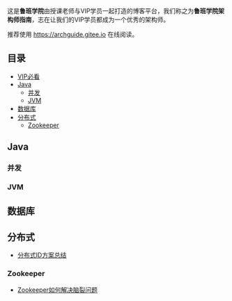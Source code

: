 这是**鲁班学院**由授课老师与VIP学员一起打造的博客平台，我们称之为**鲁班学院架构师指南**，志在让我们的VIP学员都成为一个优秀的架构师。

推荐使用 https://archguide.gitee.io 在线阅读。


## 目录
- [VIP必看](docs/VIP必看.md)
- [Java](#Java)
    - [并发](#并发)
    - [JVM](#JVM)
- [数据库](#数据库)
- [分布式](#分布式)
    - [Zookeeper](#Zookeeper)
    
## Java

### 并发

### JVM

## 数据库

## 分布式
* [分布式ID方案总结](docs/分布式/分布式ID方案总结.md)

### Zookeeper
* [Zookeeper如何解决脑裂问题](docs/Zookeeper/Zookeeper如何解决脑裂问题.md)